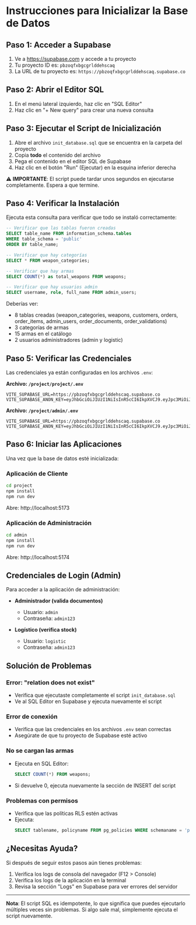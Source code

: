# Instrucciones para Inicializar la Base de Datos

## Paso 1: Acceder a Supabase

1. Ve a https://supabase.com y accede a tu proyecto
2. Tu proyecto ID es: `pbzoqfxbgcgrlddehscaq`
3. La URL de tu proyecto es: `https://pbzoqfxbgcgrlddehscaq.supabase.co`

## Paso 2: Abrir el Editor SQL

1. En el menú lateral izquierdo, haz clic en "SQL Editor"
2. Haz clic en "+ New query" para crear una nueva consulta

## Paso 3: Ejecutar el Script de Inicialización

1. Abre el archivo `init_database.sql` que se encuentra en la carpeta del proyecto
2. Copia **todo** el contenido del archivo
3. Pega el contenido en el editor SQL de Supabase
4. Haz clic en el botón "Run" (Ejecutar) en la esquina inferior derecha

⚠️ **IMPORTANTE**: El script puede tardar unos segundos en ejecutarse completamente. Espera a que termine.

## Paso 4: Verificar la Instalación

Ejecuta esta consulta para verificar que todo se instaló correctamente:

```sql
-- Verificar que las tablas fueron creadas
SELECT table_name FROM information_schema.tables
WHERE table_schema = 'public'
ORDER BY table_name;

-- Verificar que hay categorías
SELECT * FROM weapon_categories;

-- Verificar que hay armas
SELECT COUNT(*) as total_weapons FROM weapons;

-- Verificar que hay usuarios admin
SELECT username, role, full_name FROM admin_users;
```

Deberías ver:
- 8 tablas creadas (weapon_categories, weapons, customers, orders, order_items, admin_users, order_documents, order_validations)
- 3 categorías de armas
- 15 armas en el catálogo
- 2 usuarios administradores (admin y logistic)

## Paso 5: Verificar las Credenciales

Las credenciales ya están configuradas en los archivos `.env`:

**Archivo: `/project/project/.env`**
```
VITE_SUPABASE_URL=https://pbzoqfxbgcgrlddehscaq.supabase.co
VITE_SUPABASE_ANON_KEY=eyJhbGciOiJIUzI1NiIsInR5cCI6IkpXVCJ9.eyJpc3MiOiJzdXBhYmFzZSIsInJlZiI6InBiem9xZnhiZ2NncmxkZWhzY2FxIiwicm9sZSI6ImFub24iLCJpYXQiOjE3NTkxMjQ5MjUsImV4cCI6MjA3NDcwMDkyNX0.m0Zv_3HkqXh5zxOPzpQ8FZ9EsF3TqBOjXaHh8hqLVxo
```

**Archivo: `/project/admin/.env`**
```
VITE_SUPABASE_URL=https://pbzoqfxbgcgrlddehscaq.supabase.co
VITE_SUPABASE_ANON_KEY=eyJhbGciOiJIUzI1NiIsInR5cCI6IkpXVCJ9.eyJpc3MiOiJzdXBhYmFzZSIsInJlZiI6InBiem9xZnhiZ2NncmxkZWhzY2FxIiwicm9sZSI6ImFub24iLCJpYXQiOjE3NTkxMjQ5MjUsImV4cCI6MjA3NDcwMDkyNX0.m0Zv_3HkqXh5zxOPzpQ8FZ9EsF3TqBOjXaHh8hqLVxo
```

## Paso 6: Iniciar las Aplicaciones

Una vez que la base de datos esté inicializada:

### Aplicación de Cliente
```bash
cd project
npm install
npm run dev
```
Abre: http://localhost:5173

### Aplicación de Administración
```bash
cd admin
npm install
npm run dev
```
Abre: http://localhost:5174

## Credenciales de Login (Admin)

Para acceder a la aplicación de administración:

- **Administrador (valida documentos)**
  - Usuario: `admin`
  - Contraseña: `admin123`

- **Logístico (verifica stock)**
  - Usuario: `logistic`
  - Contraseña: `admin123`

## Solución de Problemas

### Error: "relation does not exist"
- Verifica que ejecutaste completamente el script `init_database.sql`
- Ve al SQL Editor en Supabase y ejecuta nuevamente el script

### Error de conexión
- Verifica que las credenciales en los archivos `.env` sean correctas
- Asegúrate de que tu proyecto de Supabase esté activo

### No se cargan las armas
- Ejecuta en SQL Editor:
  ```sql
  SELECT COUNT(*) FROM weapons;
  ```
- Si devuelve 0, ejecuta nuevamente la sección de INSERT del script

### Problemas con permisos
- Verifica que las políticas RLS estén activas
- Ejecuta:
  ```sql
  SELECT tablename, policyname FROM pg_policies WHERE schemaname = 'public';
  ```

## ¿Necesitas Ayuda?

Si después de seguir estos pasos aún tienes problemas:

1. Verifica los logs de consola del navegador (F12 > Console)
2. Verifica los logs de la aplicación en la terminal
3. Revisa la sección "Logs" en Supabase para ver errores del servidor

---

**Nota**: El script SQL es idempotente, lo que significa que puedes ejecutarlo múltiples veces sin problemas. Si algo sale mal, simplemente ejecuta el script nuevamente.
